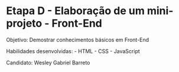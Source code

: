 #  Etapa D - Elaboração de um mini-projeto - Front-End

Objetivo: Demostrar conhecimentos básicos em Front-End

Habilidades desenvolvidas: 
			- HTML
			- CSS
			- JavaScript



Candidato: Wesley Gabriel Barreto










